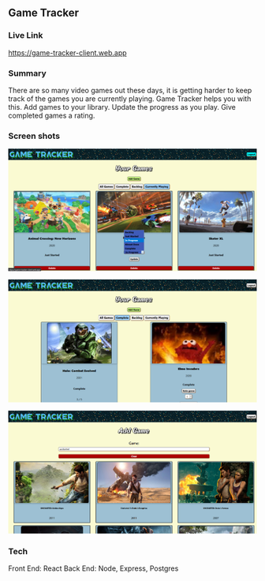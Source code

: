 ## Game Tracker

### Live Link
https://game-tracker-client.web.app

### Summary
There are so many video games out these days, it is getting harder to keep track of the games you are currently playing. Game Tracker helps you with this. Add games to your library. Update the progress as you play. Give completed games a rating.

### Screen shots
![Home Screen](src/img/screenshot1.png)

![Add Screen](src/img/screenshot2.png)

![Detail Screen](src/img/screenshot3.png)

### Tech
Front End: React
Back End: Node, Express, Postgres